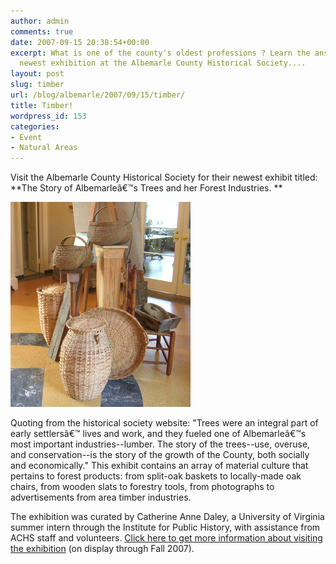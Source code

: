 ```yaml
---
author: admin
comments: true
date: 2007-09-15 20:38:54+00:00
excerpt: What is one of the county's oldest professions ? Learn the answer at the
  newest exhibition at the Albemarle County Historical Society....
layout: post
slug: timber
url: /blog/albemarle/2007/09/15/timber/
title: Timber!
wordpress_id: 153
categories:
- Event
- Natural Areas
---
```


Visit the Albemarle County Historical Society for their newest exhibit titled: **The Story of Albemarleâ€™s Trees and her Forest Industries. **

![Baskets made from local timber products](/wp-content/uploads/2007/09/timberbaskets.jpg)

Quoting from the historical society website: "Trees were an integral part of early settlersâ€™ lives and work, and they fueled one of Albemarleâ€™s most important industries--lumber. The story of the trees--use, overuse, and conservation--is the story of the growth of the County, both socially and economically." This exhibit contains an array of material culture that pertains to forest products: from split-oak baskets to locally-made oak chairs, from wooden slats to forestry tools, from photographs to advertisements from area timber industries.




The exhibition was curated by Catherine Anne Daley, a University of Virginia summer intern through the Institute for Public History, with assistance from ACHS staff and volunteers. [Click here to get more information about visiting the exhibition](http://www.albemarlehistory.org/) (on display through Fall 2007).



